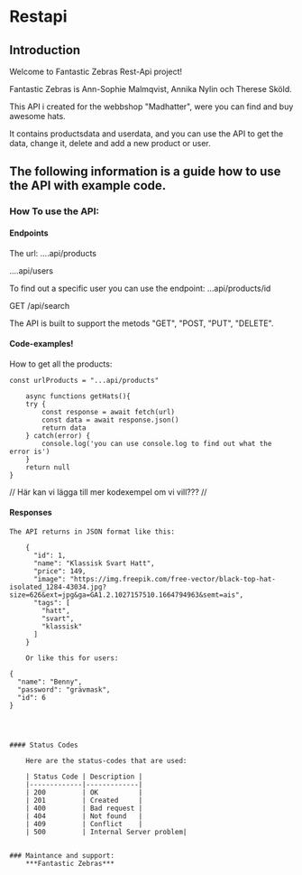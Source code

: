 # Restapi

## Introduction
Welcome to Fantastic Zebras Rest-Api project!

Fantastic Zebras is Ann-Sophie Malmqvist, Annika Nylin och Therese Sköld.

This API i created for the webbshop "Madhatter", were you can find and buy awesome hats.

It contains productsdata and userdata, and you can use the API to get the data, change it, delete and add a new product or user.
 
## The following information is a guide how to use the API with example code.

### How To use the API:

#### Endpoints
The url: 
....api/products

....api/users

To find out a specific user you can use the endpoint: 
...api/products/id

GET /api/search


The API is built to support the metods "GET", "POST, "PUT", "DELETE".

#### Code-examples!

How to get all the products:

```
const urlProducts = "...api/products"

	async functions getHats(){
	try {
		const response = await fetch(url)
		const data = await response.json()
		return data
	} catch(error) {
		console.log('you can use console.log to find out what the error is')
	}
	return null
}
```

// Här kan vi lägga till mer kodexempel om vi vill??? //

#### Responses
	The API returns in JSON format like this: 
```
	{
      "id": 1,
      "name": "Klassisk Svart Hatt",
      "price": 149,
      "image": "https://img.freepik.com/free-vector/black-top-hat-isolated_1284-43034.jpg?size=626&ext=jpg&ga=GA1.2.1027157510.1664794963&semt=ais",
      "tags": [
        "hatt",
        "svart",
        "klassisk"
      ]
    }

	Or like this for users:
```
	{
      "name": "Benny",
      "password": "grävmask",
      "id": 6
    }
```



#### Status Codes

	Here are the status-codes that are used:

	| Status Code | Description |
	|-------------|-------------|
	| 200         | OK          |
	| 201         | Created     |
	| 400         | Bad request |
	| 404         | Not found   |
	| 409         | Conflict    |
	| 500         | Internal Server problem|


### Maintance and support: 
	***Fantastic Zebras***
